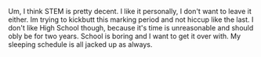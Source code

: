 Um, I think STEM is pretty decent. I like it personally, I don't want to leave it either. Im trying to kickbutt this marking period and not hiccup like the last. 
I don't like High School though, because it's time is unreasonable and should obly be for two years. School is boring and I want to get it over with. My sleeping schedule is all jacked up as always. 
